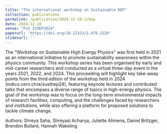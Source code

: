 ```yaml
---
title: "The international workshop on Sustainable HEP"
collection: publications
permalink: /publication/2024-12-18-ichep
date: 2024-12-18
venue: "PoS ICHEP2024"
paperurl: 'https://doi.org/10.22323/1.476.1220'
slidesurl: ''
---
```


The "Workshop on Sustainable High Energy Physics" was first held in 2021 as an international initiative to promote sustainability awareness within the physics community. This workshop series has been organised by early and mid-career researchers and conducted as a virtual three-day event in the years 2021, 2022, and 2024. This proceeding will highlight key take-away points from the third edition of the workshop held in 2024 (indico.cern.ch/e/susthep24), featuring keynote lectures and contributed talks that encompass a diverse range of topics in high-energy physics. The goal of the workshop was to focus on the long-term environmental impacts of research facilities, computing, and the challenges faced by researchers and institutions, while also offering a platform for proposed solutions to tackle climate change.

Authors: Shreya Saha, Shreyasi Acharya, Juliette Alimena, Daniel Britzger, Brendon Bullard, Hannah Wakeling